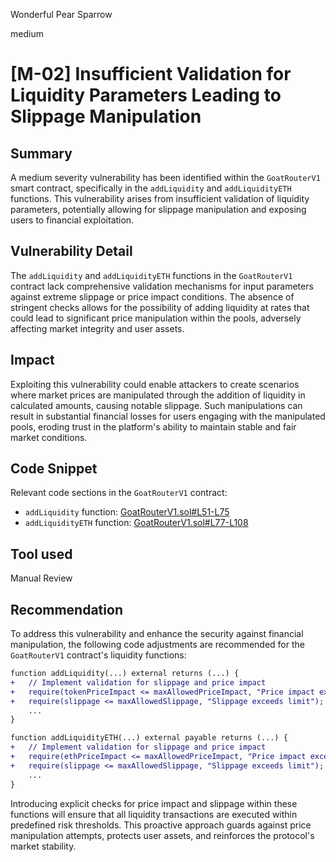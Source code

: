 Wonderful Pear Sparrow

medium

# [M-02] Insufficient Validation for Liquidity Parameters Leading to Slippage Manipulation

## Summary
A medium severity vulnerability has been identified within the `GoatRouterV1` smart contract, specifically in the `addLiquidity` and `addLiquidityETH` functions. This vulnerability arises from insufficient validation of liquidity parameters, potentially allowing for slippage manipulation and exposing users to financial exploitation.

## Vulnerability Detail
The `addLiquidity` and `addLiquidityETH` functions in the `GoatRouterV1` contract lack comprehensive validation mechanisms for input parameters against extreme slippage or price impact conditions. The absence of stringent checks allows for the possibility of adding liquidity at rates that could lead to significant price manipulation within the pools, adversely affecting market integrity and user assets.

## Impact
Exploiting this vulnerability could enable attackers to create scenarios where market prices are manipulated through the addition of liquidity in calculated amounts, causing notable slippage. Such manipulations can result in substantial financial losses for users engaging with the manipulated pools, eroding trust in the platform's ability to maintain stable and fair market conditions.

## Code Snippet
Relevant code sections in the `GoatRouterV1` contract:
- `addLiquidity` function: [GoatRouterV1.sol#L51-L75](https://github.com/sherlock-audit/2024-03-goat-trading/blob/main/goat-trading/contracts/periphery/GoatRouterV1.sol#L51-L75)
- `addLiquidityETH` function: [GoatRouterV1.sol#L77-L108](https://github.com/sherlock-audit/2024-03-goat-trading/blob/main/goat-trading/contracts/periphery/GoatRouterV1.sol#L77-L108)

## Tool used
Manual Review

## Recommendation
To address this vulnerability and enhance the security against financial manipulation, the following code adjustments are recommended for the `GoatRouterV1` contract's liquidity functions:
```diff
function addLiquidity(...) external returns (...) {
+   // Implement validation for slippage and price impact
+   require(tokenPriceImpact <= maxAllowedPriceImpact, "Price impact exceeds limit");
+   require(slippage <= maxAllowedSlippage, "Slippage exceeds limit");
    ...
}

function addLiquidityETH(...) external payable returns (...) {
+   // Implement validation for slippage and price impact
+   require(ethPriceImpact <= maxAllowedPriceImpact, "Price impact exceeds limit");
+   require(slippage <= maxAllowedSlippage, "Slippage exceeds limit");
    ...
}
```
Introducing explicit checks for price impact and slippage within these functions will ensure that all liquidity transactions are executed within predefined risk thresholds. This proactive approach guards against price manipulation attempts, protects user assets, and reinforces the protocol's market stability.